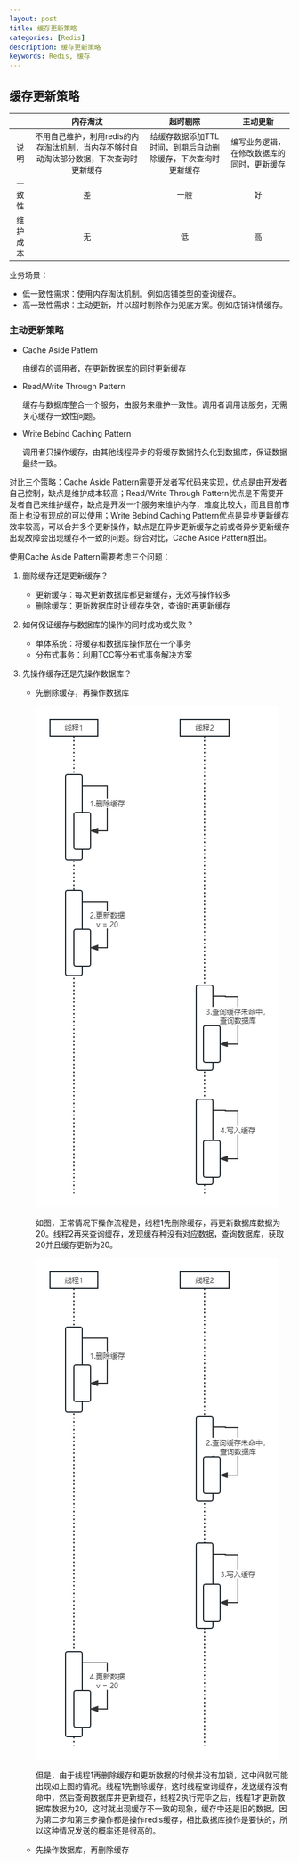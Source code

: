 ```yaml
---
layout: post
title: 缓存更新策略
categories: [Redis]
description: 缓存更新策略
keywords: Redis, 缓存
---
```


## 缓存更新策略

||内存淘汰|超时剔除|主动更新|
|:--:|:--:|:--:|:--:|
|说明|不用自己维护，利用redis的内存淘汰机制，当内存不够时自动淘汰部分数据，下次查询时更新缓存|给缓存数据添加TTL时间，到期后自动删除缓存，下次查询时更新缓存|编写业务逻辑，在修改数据库的同时，更新缓存|
|一致性|差|一般|好|
|维护成本|无|低|高|

业务场景：
- 低一致性需求：使用内存淘汰机制。例如店铺类型的查询缓存。
- 高一致性需求：主动更新，并以超时剔除作为兜底方案。例如店铺详情缓存。

### 主动更新策略

- Cache Aside Pattern

  由缓存的调用者，在更新数据库的同时更新缓存

- Read/Write Through Pattern
  
  缓存与数据库整合一个服务，由服务来维护一致性。调用者调用该服务，无需关心缓存一致性问题。

- Write Bebind Caching Pattern
  
  调用者只操作缓存，由其他线程异步的将缓存数据持久化到数据库，保证数据最终一致。

对比三个策略：Cache Aside Pattern需要开发者写代码来实现，优点是由开发者自己控制，缺点是维护成本较高；Read/Write Through Pattern优点是不需要开发者自己来维护缓存，缺点是开发一个服务来维护内存，难度比较大，而且目前市面上也没有现成的可以使用；Write Bebind Caching Pattern优点是异步更新缓存效率较高，可以合并多个更新操作，缺点是在异步更新缓存之前或者异步更新缓存出现故障会出现缓存不一致的问题。综合对比，Cache Aside Pattern胜出。

使用Cache Aside Pattern需要考虑三个问题：

1. 删除缓存还是更新缓存？
  
   - 更新缓存：每次更新数据库都更新缓存，无效写操作较多
   - 删除缓存：更新数据库时让缓存失效，查询时再更新缓存
  
2. 如何保证缓存与数据库的操作的同时成功或失败？
   
   - 单体系统：将缓存和数据库操作放在一个事务
   - 分布式事务：利用TCC等分布式事务解决方案
  
3. 先操作缓存还是先操作数据库？
   
   - 先删除缓存，再操作数据库
     
     ![先删缓存，再操作数据库1](https://github.com/qinchunabng/qinchunabng.github.io/blob/master/images/posts/redis/remove_cache_first_1.png?raw=true)
     
     如图，正常情况下操作流程是，线程1先删除缓存，再更新数据库数据为20。线程2再来查询缓存，发现缓存种没有对应数据，查询数据库，获取20并且缓存更新为20。

     ![先删缓存，再操作数据库2](https://github.com/qinchunabng/qinchunabng.github.io/blob/master/images/posts/redis/remove_cache_first_2.png?raw=true)

     但是，由于线程1再删除缓存和更新数据的时候并没有加锁，这中间就可能出现如上图的情况。线程1先删除缓存，这时线程查询缓存，发送缓存没有命中，然后查询数据库并更新缓存，线程2执行完毕之后，线程1才更新数据库数据为20，这时就出现缓存不一致的现象，缓存中还是旧的数据。因为第二步和第三步操作都是操作redis缓存，相比数据库操作是要快的，所以这种情况发送的概率还是很高的。

   - 先操作数据库，再删除缓存
     
     
  